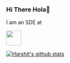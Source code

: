 ### Hi There Hola👋

I am an SDE at <p aligh="center"> <img height="40" src="https://www.milkbasket.com/assets/img/logo/mb-logo-horizontal.png"></p>

[![Harshit's github stats](https://github-readme-stats.vercel.app/api?username=HarshitChhipa&show_icons=true&include_all_commits=true&show_owner=true&bg_color=30,41295a,2F0743&title_color=fff&text_color=fff)](https://github.com/HarshitChhipa)
